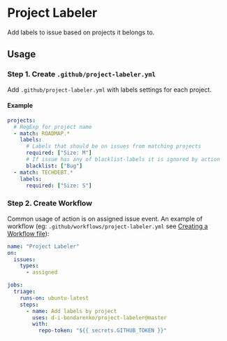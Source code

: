 # Project Labeler

Add labels to issue based on projects it belongs to.

## Usage

### Step 1. Create `.github/project-labeler.yml`

Add `.github/project-labeler.yml` with labels settings for each project.

#### Example

```yml
projects:
  # RegExp for project name
  - match: ROADMAP.*
    labels:
      # Labels that should be on issues from matching projects
      required: ["Size: M"]
      # If issue has any of blacklist-labels it is ignored by action
      blacklist: ["Bug"]
  - match: TECHDEBT.*
    labels:
      required: ["Size: S"]
```

### Step 2. Create Workflow

Common usage of action is on assigned issue event. An example of workflow (eg: `.github/workflows/project-labeler.yml` see [Creating a Workflow file](https://help.github.com/en/articles/configuring-a-workflow#creating-a-workflow-file)):

```yml
name: "Project Labeler"
on:
  issues:
    types:
      - assigned

jobs:
  triage:
    runs-on: ubuntu-latest
    steps:
      - name: Add labels by project
        uses: d-i-bondarenko/project-labeler@master
        with:
          repo-token: "${{ secrets.GITHUB_TOKEN }}"
```
